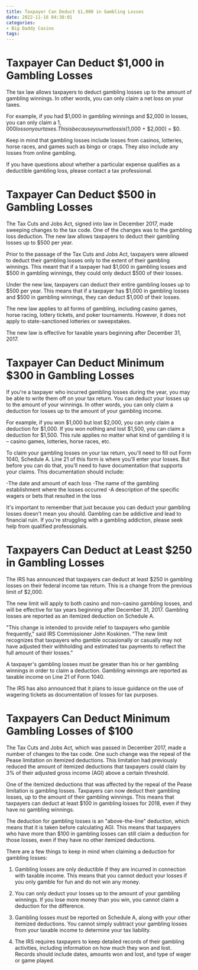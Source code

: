 ```yaml
---
title: Taxpayer Can Deduct $1,000 in Gambling Losses
date: 2022-11-16 04:38:01
categories:
- Big Daddy Casino
tags:
---
```



#  Taxpayer Can Deduct $1,000 in Gambling Losses

The tax law allows taxpayers to deduct gambling losses up to the amount of gambling winnings. In other words, you can only claim a net loss on your taxes.

For example, if you had $1,000 in gambling winnings and $2,000 in losses, you can only claim a $1,000 loss on your taxes. This is because your net loss is ($1,000 + $2,000) = $0.

Keep in mind that gambling losses include losses from casinos, lotteries, horse races, and games such as bingo or craps. They also include any losses from online gambling.

If you have questions about whether a particular expense qualifies as a deductible gambling loss, please contact a tax professional.

#  Taxpayer Can Deduct $500 in Gambling Losses

The Tax Cuts and Jobs Act, signed into law in December 2017, made sweeping changes to the tax code. One of the changes was to the gambling loss deduction. The new law allows taxpayers to deduct their gambling losses up to $500 per year.

Prior to the passage of the Tax Cuts and Jobs Act, taxpayers were allowed to deduct their gambling losses only to the extent of their gambling winnings. This meant that if a taxpayer had $1,000 in gambling losses and $500 in gambling winnings, they could only deduct $500 of their losses.

Under the new law, taxpayers can deduct their entire gambling losses up to $500 per year. This means that if a taxpayer has $1,000 in gambling losses and $500 in gambling winnings, they can deduct $1,000 of their losses.

The new law applies to all forms of gambling, including casino games, horse racing, lottery tickets, and poker tournaments. However, it does not apply to state-sanctioned lotteries or sweepstakes.

The new law is effective for taxable years beginning after December 31, 2017.

#  Taxpayer Can Deduct Minimum $300 in Gambling Losses 

If you're a taxpayer who incurred gambling losses during the year, you may be able to write them off on your tax return. You can deduct your losses up to the amount of your winnings. In other words, you can only claim a deduction for losses up to the amount of your gambling income.

For example, if you won $1,000 but lost $2,000, you can only claim a deduction for $1,000. If you won nothing and lost $1,500, you can claim a deduction for $1,500. This rule applies no matter what kind of gambling it is – casino games, lotteries, horse races, etc.

To claim your gambling losses on your tax return, you'll need to fill out Form 1040, Schedule A. Line 21 of this form is where you'll enter your losses. But before you can do that, you'll need to have documentation that supports your claims. This documentation should include:

-The date and amount of each loss
-The name of the gambling establishment where the losses occurred
-A description of the specific wagers or bets that resulted in the loss

It's important to remember that just because you can deduct your gambling losses doesn't mean you should. Gambling can be addictive and lead to financial ruin. If you're struggling with a gambling addiction, please seek help from qualified professionals.

#  Taxpayers Can Deduct at Least $250 in Gambling Losses 

The IRS has announced that taxpayers can deduct at least $250 in gambling losses on their federal income tax return. This is a change from the previous limit of $2,000.

The new limit will apply to both casino and non-casino gambling losses, and will be effective for tax years beginning after December 31, 2017. Gambling losses are reported as an itemized deduction on Schedule A.

"This change is intended to provide relief to taxpayers who gamble frequently," said IRS Commissioner John Koskinen. "The new limit recognizes that taxpayers who gamble occasionally or casually may not have adjusted their withholding and estimated tax payments to reflect the full amount of their losses."

A taxpayer's gambling losses must be greater than his or her gambling winnings in order to claim a deduction. Gambling winnings are reported as taxable income on Line 21 of Form 1040. 

The IRS has also announced that it plans to issue guidance on the use of wagering tickets as documentation of losses for tax purposes.

#  Taxpayers Can Deduct Minimum Gambling Losses of $100

The Tax Cuts and Jobs Act, which was passed in December 2017, made a number of changes to the tax code. One such change was the repeal of the Pease limitation on itemized deductions. This limitation had previously reduced the amount of itemized deductions that taxpayers could claim by 3% of their adjusted gross income (AGI) above a certain threshold.

One of the itemized deductions that was affected by the repeal of the Pease limitation is gambling losses. Taxpayers can now deduct their gambling losses, up to the amount of their gambling winnings. This means that taxpayers can deduct at least $100 in gambling losses for 2018, even if they have no gambling winnings.

The deduction for gambling losses is an "above-the-line" deduction, which means that it is taken before calculating AGI. This means that taxpayers who have more than $100 in gambling losses can still claim a deduction for those losses, even if they have no other itemized deductions.

There are a few things to keep in mind when claiming a deduction for gambling losses:

1. Gambling losses are only deductible if they are incurred in connection with taxable income. This means that you cannot deduct your losses if you only gamble for fun and do not win any money.

2. You can only deduct your losses up to the amount of your gambling winnings. If you lose more money than you win, you cannot claim a deduction for the difference.

3. Gambling losses must be reported on Schedule A, along with your other itemized deductions. You cannot simply subtract your gambling losses from your taxable income to determine your tax liability.

4. The IRS requires taxpayers to keep detailed records of their gambling activities, including information on how much they won and lost. Records should include dates, amounts won and lost, and type of wager or game played.